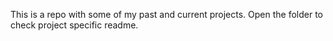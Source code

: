 This is a repo with some of my past and current projects.
Open the folder to check project specific readme.
